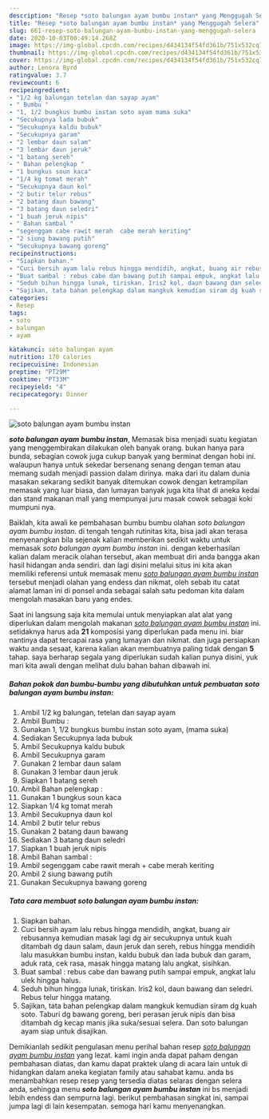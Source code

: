 ```yaml
---
description: "Resep *soto balungan ayam bumbu instan* yang Menggugah Selera"
title: "Resep *soto balungan ayam bumbu instan* yang Menggugah Selera"
slug: 661-resep-soto-balungan-ayam-bumbu-instan-yang-menggugah-selera
date: 2020-10-03T00:49:14.268Z
image: https://img-global.cpcdn.com/recipes/d434134f54fd361b/751x532cq70/soto-balungan-ayam-bumbu-instan-foto-resep-utama.jpg
thumbnail: https://img-global.cpcdn.com/recipes/d434134f54fd361b/751x532cq70/soto-balungan-ayam-bumbu-instan-foto-resep-utama.jpg
cover: https://img-global.cpcdn.com/recipes/d434134f54fd361b/751x532cq70/soto-balungan-ayam-bumbu-instan-foto-resep-utama.jpg
author: Lenora Byrd
ratingvalue: 3.7
reviewcount: 6
recipeingredient:
- "1/2 kg balungan tetelan dan sayap ayam"
- " Bumbu "
- "1, 1/2 bungkus bumbu instan soto ayam mama suka"
- "Secukupnya lada bubuk"
- "Secukupnya kaldu bubuk"
- "Secukupnya garam"
- "2 lembar daun salam"
- "3 lembar daun jeruk"
- "1 batang sereh"
- " Bahan pelengkap "
- "1 bungkus soun kaca"
- "1/4 kg tomat merah"
- "Secukupnya daun kol"
- "2 butir telur rebus"
- "2 batang daun bawang"
- "3 batang daun seledri"
- "1 buah jeruk nipis"
- " Bahan sambal "
- "segenggam cabe rawit merah  cabe merah keriting"
- "2 siung bawang putih"
- "Secukupnya bawang goreng"
recipeinstructions:
- "Siapkan bahan."
- "Cuci bersih ayam lalu rebus hingga mendidih, angkat, buang air rebusannya kemudian masak lagi dg air secukupnya untuk kuah ditambah dg daun salam, daun jeruk dan sereh, rebus hingga mendidih lalu masukkan bumbu instan, kaldu bubuk dan lada bubuk dan garam, aduk rata, cek rasa, masak hingga matang lalu angkat, sisihkan."
- "Buat sambal : rebus cabe dan bawang putih sampai empuk, angkat lalu ulek hingga halus."
- "Seduh bihun hingga lunak, tiriskan. Iris2 kol, daun bawang dan seledri. Rebus telur hingga matang."
- "Sajikan, tata bahan pelengkap dalam mangkuk kemudian siram dg kuah soto. Taburi dg bawang goreng, beri perasan jeruk nipis dan bisa ditambah dg kecap manis jika suka/sesuai selera. Dan soto balungan ayam siap untuk disajikan."
categories:
- Resep
tags:
- soto
- balungan
- ayam

katakunci: soto balungan ayam 
nutrition: 170 calories
recipecuisine: Indonesian
preptime: "PT29M"
cooktime: "PT33M"
recipeyield: "4"
recipecategory: Dinner

---
```



![*soto balungan ayam bumbu instan*](https://img-global.cpcdn.com/recipes/d434134f54fd361b/751x532cq70/soto-balungan-ayam-bumbu-instan-foto-resep-utama.jpg)

<b><i>*soto balungan ayam bumbu instan*</i></b>, Memasak bisa menjadi suatu kegiatan yang menggembirakan dilakukan oleh banyak orang. bukan hanya para bunda, sebagian cowok juga cukup banyak yang berminat dengan hobi ini. walaupun hanya untuk sekedar bersenang senang dengan teman atau memang sudah menjadi passion dalam dirinya. maka dari itu dalam dunia masakan sekarang sedikit banyak ditemukan cowok dengan ketrampilan memasak yang luar biasa, dan lumayan banyak juga kita lihat di aneka kedai dan stand makanan mall yang mempunyai juru masak cowok sebagai koki mumpuni nya.



Baiklah, kita awali ke pembahasan bumbu bumbu olahan <i>*soto balungan ayam bumbu instan*</i>. di tengah tengah rutinitas kita, bisa jadi akan terasa menyenangkan bila sejenak kalian memberikan sedikit waktu untuk memasak *soto balungan ayam bumbu instan* ini. dengan keberhasilan kalian dalam meracik olahan tersebut, akan membuat diri anda bangga akan hasil hidangan anda sendiri. dan lagi disini melalui situs ini kita akan memiliki referensi untuk memasak menu <u>*soto balungan ayam bumbu instan*</u> tersebut menjadi olahan yang endess dan nikmat, oleh sebab itu catat alamat laman ini di ponsel anda sebagai salah satu pedoman kita dalam mengolah masakan baru yang endes.


Saat ini langsung saja kita memulai untuk menyiapkan alat alat yang diperlukan dalam mengolah makanan <u><i>*soto balungan ayam bumbu instan*</i></u> ini. setidaknya harus ada <b>21</b> komposisi yang diperlukan pada menu ini. biar nantinya dapat tercapai rasa yang lumayan dan nikmat. dan juga persiapkan waktu anda sesaat, karena kalian akan membuatnya paling tidak dengan <b>5</b> tahap. saya berharap segala yang diperlukan sudah kalian punya disini, yuk mari kita awali dengan melihat dulu bahan bahan dibawah ini.

<!--inarticleads1-->

##### Bahan pokok dan bumbu-bumbu yang dibutuhkan untuk pembuatan *soto balungan ayam bumbu instan*:

1. Ambil 1/2 kg balungan, tetelan dan sayap ayam
1. Ambil  Bumbu :
1. Gunakan 1, 1/2 bungkus bumbu instan soto ayam, (mama suka)
1. Sediakan Secukupnya lada bubuk
1. Ambil Secukupnya kaldu bubuk
1. Ambil Secukupnya garam
1. Gunakan 2 lembar daun salam
1. Gunakan 3 lembar daun jeruk
1. Siapkan 1 batang sereh
1. Ambil  Bahan pelengkap :
1. Gunakan 1 bungkus soun kaca
1. Siapkan 1/4 kg tomat merah
1. Ambil Secukupnya daun kol
1. Ambil 2 butir telur rebus
1. Gunakan 2 batang daun bawang
1. Sediakan 3 batang daun seledri
1. Siapkan 1 buah jeruk nipis
1. Ambil  Bahan sambal :
1. Ambil segenggam cabe rawit merah + cabe merah keriting
1. Ambil 2 siung bawang putih
1. Gunakan Secukupnya bawang goreng




<!--inarticleads2-->

##### Tata cara membuat *soto balungan ayam bumbu instan*:

1. Siapkan bahan.
1. Cuci bersih ayam lalu rebus hingga mendidih, angkat, buang air rebusannya kemudian masak lagi dg air secukupnya untuk kuah ditambah dg daun salam, daun jeruk dan sereh, rebus hingga mendidih lalu masukkan bumbu instan, kaldu bubuk dan lada bubuk dan garam, aduk rata, cek rasa, masak hingga matang lalu angkat, sisihkan.
1. Buat sambal : rebus cabe dan bawang putih sampai empuk, angkat lalu ulek hingga halus.
1. Seduh bihun hingga lunak, tiriskan. Iris2 kol, daun bawang dan seledri. Rebus telur hingga matang.
1. Sajikan, tata bahan pelengkap dalam mangkuk kemudian siram dg kuah soto. Taburi dg bawang goreng, beri perasan jeruk nipis dan bisa ditambah dg kecap manis jika suka/sesuai selera. Dan soto balungan ayam siap untuk disajikan.




Demikianlah sedikit pengulasan menu perihal bahan resep <u>*soto balungan ayam bumbu instan*</u> yang lezat. kami ingin anda dapat paham dengan pembahasan diatas, dan kamu dapat praktek ulang di acara lain untuk di hidangkan dalam aneka kegiatan family atau sahabat kamu. anda bs menambahkan resep resep yang tersedia diatas selaras dengan selera anda, sehingga menu <b>*soto balungan ayam bumbu instan*</b> ini bs menjadi lebih endess dan sempurna lagi. berikut pembahasan singkat ini, sampai jumpa lagi di lain kesempatan. semoga hari kamu menyenangkan.
